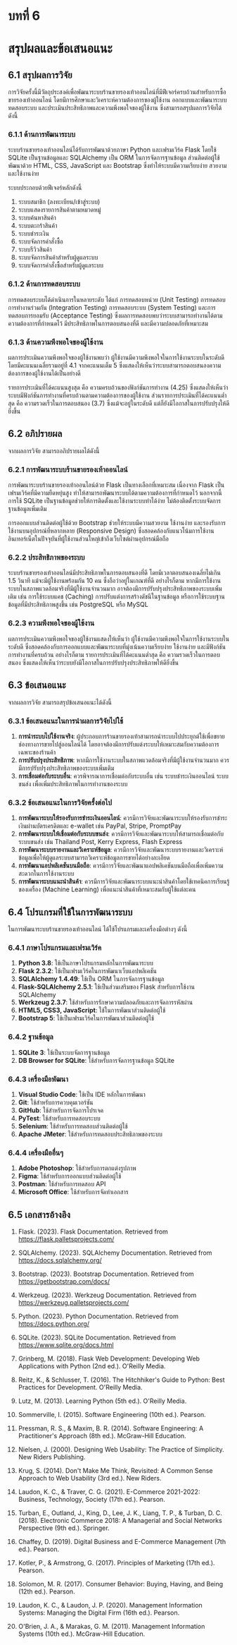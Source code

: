 # บทที่ 6
# สรุปผลและข้อเสนอแนะ

## 6.1 สรุปผลการวิจัย

การวิจัยครั้งนี้มีวัตถุประสงค์เพื่อพัฒนาระบบร้านขายรองเท้าออนไลน์ที่มีฟีเจอร์ครบถ้วนสำหรับการซื้อขายรองเท้าออนไลน์ โดยมีการศึกษาและวิเคราะห์ความต้องการของผู้ใช้งาน ออกแบบและพัฒนาระบบ ทดสอบระบบ และประเมินประสิทธิภาพและความพึงพอใจของผู้ใช้งาน ซึ่งสามารถสรุปผลการวิจัยได้ดังนี้

### 6.1.1 ด้านการพัฒนาระบบ

ระบบร้านขายรองเท้าออนไลน์ได้รับการพัฒนาด้วยภาษา Python และเฟรมเวิร์ค Flask โดยใช้ SQLite เป็นฐานข้อมูลและ SQLAlchemy เป็น ORM ในการจัดการฐานข้อมูล ส่วนติดต่อผู้ใช้พัฒนาด้วย HTML, CSS, JavaScript และ Bootstrap ซึ่งทำให้ระบบมีความเรียบง่าย สวยงาม และใช้งานง่าย

ระบบประกอบด้วยฟีเจอร์หลักดังนี้
1. ระบบสมาชิก (ลงทะเบียน/เข้าสู่ระบบ)
2. ระบบแสดงรายการสินค้าตามหมวดหมู่
3. ระบบค้นหาสินค้า
4. ระบบตะกร้าสินค้า
5. ระบบชำระเงิน
6. ระบบจัดการคำสั่งซื้อ
7. ระบบรีวิวสินค้า
8. ระบบจัดการสินค้าสำหรับผู้ดูแลระบบ
9. ระบบจัดการคำสั่งซื้อสำหรับผู้ดูแลระบบ

### 6.1.2 ด้านการทดสอบระบบ

การทดสอบระบบได้ดำเนินการในหลายระดับ ได้แก่ การทดสอบหน่วย (Unit Testing) การทดสอบการทำงานร่วมกัน (Integration Testing) การทดสอบระบบ (System Testing) และการทดสอบการยอมรับ (Acceptance Testing) ซึ่งผลการทดสอบพบว่าระบบสามารถทำงานได้ตามความต้องการที่กำหนดไว้ มีประสิทธิภาพในการตอบสนองที่ดี และมีความปลอดภัยที่เหมาะสม

### 6.1.3 ด้านความพึงพอใจของผู้ใช้งาน

ผลการประเมินความพึงพอใจของผู้ใช้งานพบว่า ผู้ใช้งานมีความพึงพอใจในการใช้งานระบบในระดับดี โดยมีคะแนนเฉลี่ยรวมอยู่ที่ 4.1 จากคะแนนเต็ม 5 ซึ่งแสดงให้เห็นว่าระบบสามารถตอบสนองความต้องการของผู้ใช้งานได้เป็นอย่างดี

รายการประเมินที่ได้คะแนนสูงสุด คือ ความครบถ้วนของฟังก์ชันการทำงาน (4.25) ซึ่งแสดงให้เห็นว่าระบบมีฟังก์ชันการทำงานที่ครบถ้วนตามความต้องการของผู้ใช้งาน ส่วนรายการประเมินที่ได้คะแนนต่ำสุด คือ ความรวดเร็วในการตอบสนอง (3.7) ซึ่งแม้จะอยู่ในระดับดี แต่ก็ยังมีโอกาสในการปรับปรุงให้ดียิ่งขึ้น

## 6.2 อภิปรายผล

จากผลการวิจัย สามารถอภิปรายผลได้ดังนี้

### 6.2.1 การพัฒนาระบบร้านขายรองเท้าออนไลน์

การพัฒนาระบบร้านขายรองเท้าออนไลน์ด้วย Flask เป็นทางเลือกที่เหมาะสม เนื่องจาก Flask เป็นเฟรมเวิร์คที่มีความยืดหยุ่นสูง ทำให้สามารถพัฒนาระบบได้ตามความต้องการที่กำหนดไว้ นอกจากนี้ การใช้ SQLite เป็นฐานข้อมูลช่วยให้การติดตั้งและใช้งานระบบทำได้ง่าย ไม่ต้องติดตั้งระบบจัดการฐานข้อมูลเพิ่มเติม

การออกแบบส่วนติดต่อผู้ใช้ด้วย Bootstrap ช่วยให้ระบบมีความสวยงาม ใช้งานง่าย และรองรับการใช้งานบนอุปกรณ์ที่หลากหลาย (Responsive Design) ซึ่งสอดคล้องกับแนวโน้มการใช้งานอินเทอร์เน็ตในปัจจุบันที่ผู้ใช้งานส่วนใหญ่เข้าถึงเว็บไซต์ผ่านอุปกรณ์มือถือ

### 6.2.2 ประสิทธิภาพของระบบ

ระบบร้านขายรองเท้าออนไลน์มีประสิทธิภาพในการตอบสนองที่ดี โดยมีเวลาตอบสนองเฉลี่ยไม่เกิน 1.5 วินาที แม้จะมีผู้ใช้งานพร้อมกัน 10 คน ซึ่งถือว่าอยู่ในเกณฑ์ที่ดี อย่างไรก็ตาม หากมีการใช้งานระบบในสภาพแวดล้อมจริงที่มีผู้ใช้งานจำนวนมาก อาจต้องมีการปรับปรุงประสิทธิภาพของระบบเพิ่มเติม เช่น การใช้ระบบแคช (Caching) การปรับแต่งการสร้างดัชนีในฐานข้อมูล หรือการใช้ระบบฐานข้อมูลที่มีประสิทธิภาพสูงขึ้น เช่น PostgreSQL หรือ MySQL

### 6.2.3 ความพึงพอใจของผู้ใช้งาน

ผลการประเมินความพึงพอใจของผู้ใช้งานแสดงให้เห็นว่า ผู้ใช้งานมีความพึงพอใจในการใช้งานระบบในระดับดี ซึ่งสอดคล้องกับการออกแบบและพัฒนาระบบที่มุ่งเน้นความเรียบง่าย ใช้งานง่าย และมีฟังก์ชันการทำงานที่ครบถ้วน อย่างไรก็ตาม รายการประเมินที่ได้คะแนนต่ำสุด คือ ความรวดเร็วในการตอบสนอง ซึ่งแสดงให้เห็นว่าระบบยังมีโอกาสในการปรับปรุงประสิทธิภาพให้ดียิ่งขึ้น

## 6.3 ข้อเสนอแนะ

จากผลการวิจัย สามารถสรุปข้อเสนอแนะได้ดังนี้

### 6.3.1 ข้อเสนอแนะในการนำผลการวิจัยไปใช้

1. **การนำระบบไปใช้งานจริง**: ผู้ประกอบการร้านขายรองเท้าสามารถนำระบบไปประยุกต์ใช้เพื่อขยายช่องทางการขายไปสู่ออนไลน์ได้ โดยอาจต้องมีการปรับแต่งระบบให้เหมาะสมกับความต้องการเฉพาะของร้านค้า
2. **การปรับปรุงประสิทธิภาพ**: หากมีการใช้งานระบบในสภาพแวดล้อมจริงที่มีผู้ใช้งานจำนวนมาก ควรมีการปรับปรุงประสิทธิภาพของระบบเพิ่มเติม
3. **การเชื่อมต่อกับระบบอื่น**: ควรพิจารณาการเชื่อมต่อกับระบบอื่น เช่น ระบบชำระเงินออนไลน์ ระบบขนส่ง เพื่อเพิ่มประสิทธิภาพในการทำงานของระบบ

### 6.3.2 ข้อเสนอแนะในการวิจัยครั้งต่อไป

1. **การพัฒนาระบบให้รองรับการชำระเงินออนไลน์**: ควรมีการวิจัยและพัฒนาระบบให้รองรับการชำระเงินผ่านบัตรเครดิตและ e-wallet เช่น PayPal, Stripe, PromptPay
2. **การพัฒนาระบบให้เชื่อมต่อกับระบบขนส่ง**: ควรมีการวิจัยและพัฒนาระบบให้สามารถเชื่อมต่อกับระบบขนส่ง เช่น Thailand Post, Kerry Express, Flash Express
3. **การพัฒนาระบบรายงานและวิเคราะห์ข้อมูล**: ควรมีการวิจัยและพัฒนาระบบรายงานและวิเคราะห์ข้อมูลเพื่อให้ผู้ดูแลระบบสามารถวิเคราะห์ข้อมูลการขายได้อย่างละเอียด
4. **การพัฒนาแอปพลิเคชันบนมือถือ**: ควรมีการวิจัยและพัฒนาแอปพลิเคชันบนมือถือเพื่อเพิ่มความสะดวกในการใช้งานระบบ
5. **การพัฒนาระบบแนะนำสินค้า**: ควรมีการวิจัยและพัฒนาระบบแนะนำสินค้าโดยใช้เทคนิคการเรียนรู้ของเครื่อง (Machine Learning) เพื่อแนะนำสินค้าที่เหมาะสมกับผู้ใช้แต่ละคน

## 6.4 โปรแกรมที่ใช้ในการพัฒนาระบบ

ในการพัฒนาระบบร้านขายรองเท้าออนไลน์ ได้ใช้โปรแกรมและเครื่องมือต่างๆ ดังนี้

### 6.4.1 ภาษาโปรแกรมและเฟรมเวิร์ค

1. **Python 3.8**: ใช้เป็นภาษาโปรแกรมหลักในการพัฒนาระบบ
2. **Flask 2.3.2**: ใช้เป็นเฟรมเวิร์คในการพัฒนาเว็บแอปพลิเคชัน
3. **SQLAlchemy 1.4.49**: ใช้เป็น ORM ในการจัดการฐานข้อมูล
4. **Flask-SQLAlchemy 2.5.1**: ใช้เป็นส่วนเสริมของ Flask สำหรับการใช้งาน SQLAlchemy
5. **Werkzeug 2.3.7**: ใช้สำหรับการรักษาความปลอดภัยและการจัดการรหัสผ่าน
6. **HTML5, CSS3, JavaScript**: ใช้ในการพัฒนาส่วนติดต่อผู้ใช้
7. **Bootstrap 5**: ใช้เป็นเฟรมเวิร์คในการพัฒนาส่วนติดต่อผู้ใช้

### 6.4.2 ฐานข้อมูล

1. **SQLite 3**: ใช้เป็นระบบจัดการฐานข้อมูล
2. **DB Browser for SQLite**: ใช้สำหรับการจัดการฐานข้อมูล SQLite

### 6.4.3 เครื่องมือพัฒนา

1. **Visual Studio Code**: ใช้เป็น IDE หลักในการพัฒนา
2. **Git**: ใช้สำหรับการควบคุมเวอร์ชัน
3. **GitHub**: ใช้สำหรับการจัดการโปรเจค
4. **PyTest**: ใช้สำหรับการทดสอบระบบ
5. **Selenium**: ใช้สำหรับการทดสอบส่วนติดต่อผู้ใช้
6. **Apache JMeter**: ใช้สำหรับการทดสอบประสิทธิภาพของระบบ

### 6.4.4 เครื่องมืออื่นๆ

1. **Adobe Photoshop**: ใช้สำหรับการตกแต่งรูปภาพ
2. **Figma**: ใช้สำหรับการออกแบบส่วนติดต่อผู้ใช้
3. **Postman**: ใช้สำหรับการทดสอบ API
4. **Microsoft Office**: ใช้สำหรับการจัดทำเอกสาร

## 6.5 เอกสารอ้างอิง

1. Flask. (2023). Flask Documentation. Retrieved from https://flask.palletsprojects.com/

2. SQLAlchemy. (2023). SQLAlchemy Documentation. Retrieved from https://docs.sqlalchemy.org/

3. Bootstrap. (2023). Bootstrap Documentation. Retrieved from https://getbootstrap.com/docs/

4. Werkzeug. (2023). Werkzeug Documentation. Retrieved from https://werkzeug.palletsprojects.com/

5. Python. (2023). Python Documentation. Retrieved from https://docs.python.org/

6. SQLite. (2023). SQLite Documentation. Retrieved from https://www.sqlite.org/docs.html

7. Grinberg, M. (2018). Flask Web Development: Developing Web Applications with Python (2nd ed.). O'Reilly Media.

8. Reitz, K., & Schlusser, T. (2016). The Hitchhiker's Guide to Python: Best Practices for Development. O'Reilly Media.

9. Lutz, M. (2013). Learning Python (5th ed.). O'Reilly Media.

10. Sommerville, I. (2015). Software Engineering (10th ed.). Pearson.

11. Pressman, R. S., & Maxim, B. R. (2014). Software Engineering: A Practitioner's Approach (8th ed.). McGraw-Hill Education.

12. Nielsen, J. (2000). Designing Web Usability: The Practice of Simplicity. New Riders Publishing.

13. Krug, S. (2014). Don't Make Me Think, Revisited: A Common Sense Approach to Web Usability (3rd ed.). New Riders.

14. Laudon, K. C., & Traver, C. G. (2021). E-Commerce 2021-2022: Business, Technology, Society (17th ed.). Pearson.

15. Turban, E., Outland, J., King, D., Lee, J. K., Liang, T. P., & Turban, D. C. (2018). Electronic Commerce 2018: A Managerial and Social Networks Perspective (9th ed.). Springer.

16. Chaffey, D. (2019). Digital Business and E-Commerce Management (7th ed.). Pearson.

17. Kotler, P., & Armstrong, G. (2017). Principles of Marketing (17th ed.). Pearson.

18. Solomon, M. R. (2017). Consumer Behavior: Buying, Having, and Being (12th ed.). Pearson.

19. Laudon, K. C., & Laudon, J. P. (2020). Management Information Systems: Managing the Digital Firm (16th ed.). Pearson.

20. O'Brien, J. A., & Marakas, G. M. (2011). Management Information Systems (10th ed.). McGraw-Hill Education. 